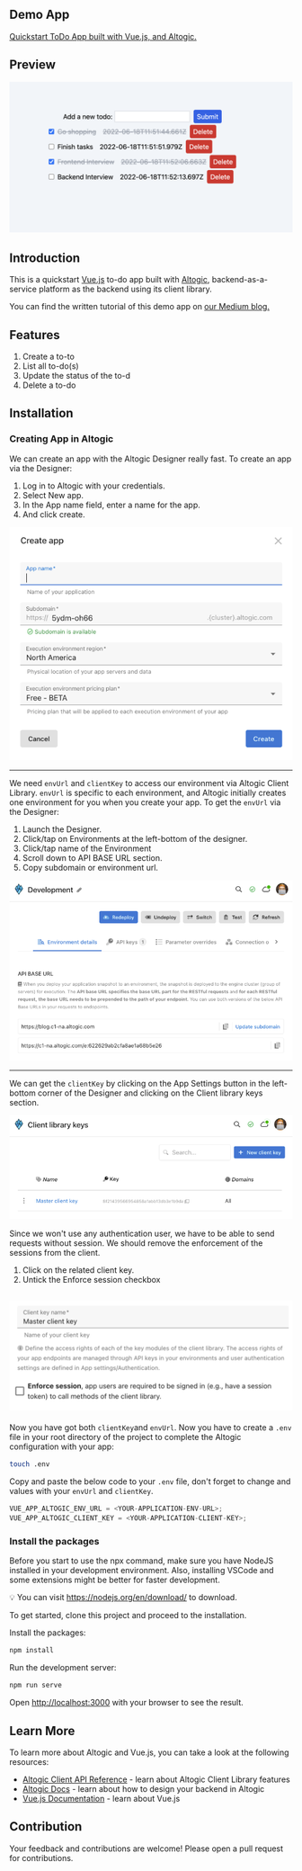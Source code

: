 ## Demo App

[Quickstart ToDo App built with Vue.js, and Altogic.](https://altogic-vue-todo-app-quickstart.vercel.app/)

## Preview

![picture alt](./public/preview.png "Preview image of quickstart To-Do app using Vue.js and Altogic")

## Introduction

This is a quickstart [Vue.js](https://vuejs.org/) to-do app built with [Altogic](https://www.altogic.com), backend-as-a-service platform as the backend using its client library.

You can find the written tutorial of this demo app on [our Medium blog.](https://medium.com/altogic/quickstart-how-to-build-to-do-app-using-react-altogic-8ba222981791)

## Features

1. Create a to-to
2. List all to-do(s)
3. Update the status of the to-d
4. Delete a to-do

## Installation

### Creating App in Altogic

We can create an app with the Altogic Designer really fast. To create an app via the Designer:

1. Log in to Altogic with your credentials.
2. Select New app.
3. In the App name field, enter a name for the app.
4. And click create.

![picture alt](./public/createApp.png "Create an app in Altogic Designer")

---

We need `envUrl` and `clientKey` to access our environment via Altogic Client Library. `envUrl` is specific to each environment, and Altogic initially creates one environment for you when you create your app. To get the `envUrl` via the Designer:

1. Launch the Designer.
2. Click/tap on Environments at the left-bottom of the designer.
3. Click/tap name of the Environment
4. Scroll down to API BASE URL section.
5. Copy subdomain or environment url.

![picture alt](./public/getEnvUrl.png "Get the environment URL in Altogic Designer")

---

We can get the `clientKey` by clicking on the App Settings button in the left-bottom corner of the Designer and clicking on the Client library keys section.

![picture alt](./public/clientKey.png "Get the client key in Altogic Designer")

Since we won't use any authentication user, we have to be able to send requests without session. We should remove the enforcement of the sessions from the client.

1. Click on the related client key.
2. Untick the Enforce session checkbox

## ![picture alt](./public/enforceSession.png "Get the client key in Altogic Designer")

Now you have got both `clientKey`and `envUrl`. Now you have to create a `.env` file in your root directory of the project to complete the Altogic configuration with your app:

```bash
touch .env
```

Copy and paste the below code to your `.env` file, don't forget to change <YOUR-APPLICATION-ENV-URL> and <YOUR-APPLICATION-CLIENT-KEY> values with your `envUrl` and `clientKey`.

```javascript
VUE_APP_ALTOGIC_ENV_URL = <YOUR-APPLICATION-ENV-URL>;
VUE_APP_ALTOGIC_CLIENT_KEY = <YOUR-APPLICATION-CLIENT-KEY>;
```

### Install the packages

Before you start to use the npx command, make sure you have NodeJS installed in your development environment. Also, installing VSCode and some extensions might be better for faster development.

💡 You can visit https://nodejs.org/en/download/ to download.

To get started, clone this project and proceed to the installation.

Install the packages:

```bash
npm install
```

Run the development server:

```bash
npm run serve
```

Open [http://localhost:3000](http://localhost:3000) with your browser to see the result.

## Learn More

To learn more about Altogic and Vue.js, you can take a look at the following resources:

- [Altogic Client API Reference](https://clientapi.altogic.com/v1.3.1/modules.html) - learn about Altogic Client Library features
- [Altogic Docs](https://docs.altogic.com/) - learn about how to design your backend in Altogic
- [Vue.js Documentation](https://vuejs.org/guide/introduction.html) - learn about Vue.js

## Contribution

Your feedback and contributions are welcome! Please open a pull request for contributions.
